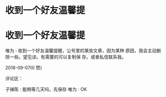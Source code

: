 # 收到一个好友温馨提

# 收到一个好友温馨提

唯为 : 收到一个好友温馨提醒，公号里的某些文章，因为某种 原因，我会主动删除一些。望见谅。有需要的可以复制保 存，或者私信联系我。

2018-09-07(0 赞)

评论区：

子弹陈 : 能稍等几天吗，先保存 唯为 : OK